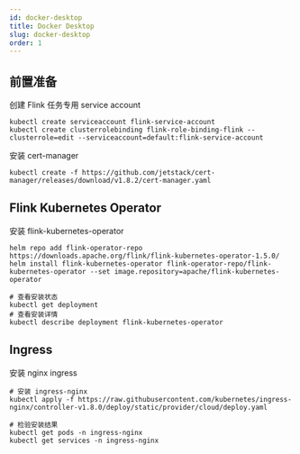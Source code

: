 ```yaml
---
id: docker-desktop
title: Docker Desktop
slug: docker-desktop
order: 1
---
```


## 前置准备

创建 Flink 任务专用 service account

```shell
kubectl create serviceaccount flink-service-account
kubectl create clusterrolebinding flink-role-binding-flink --clusterrole=edit --serviceaccount=default:flink-service-account
```

安装 cert-manager

```shell
kubectl create -f https://github.com/jetstack/cert-manager/releases/download/v1.8.2/cert-manager.yaml
```

## Flink Kubernetes Operator

安装 flink-kubernetes-operator

```shell
helm repo add flink-operator-repo https://downloads.apache.org/flink/flink-kubernetes-operator-1.5.0/
helm install flink-kubernetes-operator flink-operator-repo/flink-kubernetes-operator --set image.repository=apache/flink-kubernetes-operator

# 查看安装状态
kubectl get deployment
# 查看安装详情
kubectl describe deployment flink-kubernetes-operator
```

## Ingress

安装 nginx ingress

```shell
# 安装 ingress-nginx
kubectl apply -f https://raw.githubusercontent.com/kubernetes/ingress-nginx/controller-v1.8.0/deploy/static/provider/cloud/deploy.yaml

# 检验安装结果
kubectl get pods -n ingress-nginx
kubectl get services -n ingress-nginx
```